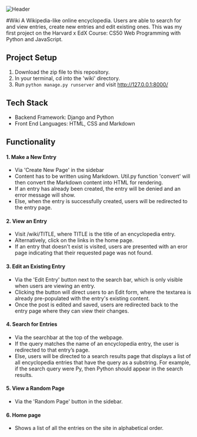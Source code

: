 ![Header](https://github.com/alicialawjy/commerce/blob/main/Screenshots/Entry.png)

#Wiki
A Wikipedia-like online encyclopedia. Users are able to search for and view entries, create new entries and edit existing ones. This was my first project on the Harvard x EdX Course: CS50 Web Programming with Python and JavaScript.

## Project Setup
1. Download the zip file to this repository.
2. In your terminal, cd into the 'wiki' directory.
3. Run ```python manage.py runserver``` and visit <a>http://127.0.0.1:8000/</a>

## Tech Stack
- Backend Framework: Django and Python
- Front End Languages: HTML, CSS and Markdown

## Functionality
#### 1. Make a New Entry
- Via 'Create New Page' in the sidebar
- Content has to be written using Markdown. Util.py function 'convert' will then convert the Markdown content into HTML for rendering.
- If an entry has already been created, the entry will be denied and an error message will show.
- Else, when the entry is successfully created, users will be redirected to the entry page.

#### 2. View an Entry
- Visit /wiki/TITLE, where TITLE is the title of an encyclopedia entry.
- Alternatively, click on the links in the home page.
- If an entry that doesn't exist is visited, users are presented with an eror page indicating that their requested page was not found.

#### 3. Edit an Existing Entry
- Via the 'Edit Entry' button next to the search bar, which is only visible when users are viewing an entry.
- Clicking the button will direct users to an Edit form, where the textarea is already pre-populated with the entry's existing content.
- Once the post is edited and saved, users are redirected back to the entry page where they can view their changes.

#### 4. Search for Entries
- Via the searchbar at the top of the webpage.
- If the query matches the name of an encyclopedia entry, the user is redirected to that entry’s page.
- Else, users will be directed to a search results page that displays a list of all encyclopedia entries that have the query as a substring. For example, if the search query were Py, then Python should appear in the search results.

#### 5. View a Random Page
- Via the 'Random Page' button in the sidebar.

#### 6. Home page
- Shows a list of all the entries on the site in alphabetical order.
